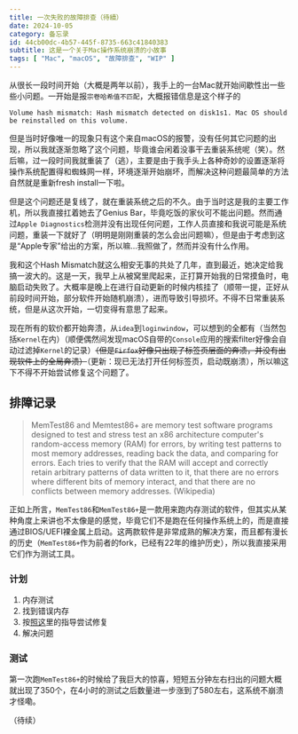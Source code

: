 ```yaml
---
title: 一次失败的故障排查（待續）
date: 2024-10-05
category: 备忘录
id: 44cb00dc-4b57-445f-8735-663c41840383
subtitle: 这是一个关于Mac操作系统崩溃的小故事
tags: [ "Mac", "macOS", "故障排查", "WIP" ]
---
```


从很长一段时间开始（大概是两年以前），我手上的一台Mac就开始间歇性出一些些小问题。一开始是报`宗卷哈希值不匹配`，大概报错信息是这个样子的
```text
Volume hash mismatch: Hash mismatch detected on disk1s1. Mac OS should be reinstalled on this volume.
```
但是当时好像唯一的现象只有这个来自macOS的报警，没有任何其它问题的出现，所以我就逐渐忽略了这个问题，毕竟谁会闲着没事干去重装系统呢（笑）。然后嘛，过一段时间我就重装了（逃），主要是由于我手头上各种奇妙的设置逐渐将操作系统配置得和蜘蛛网一样，环境逐渐开始崩坏，而解决这种问题最简单的方法自然就是重新fresh install一下啦。

但是这个问题还是复线了，就在重装系统之后的不久。由于当时这是我的主要工作机，所以我直接扛着她去了Genius Bar，毕竟吃饭的家伙可不能出问题。然而通过`Apple Diagnostics`检测并没有出现任何问题，工作人员直接和我说可能是系统问题，重装一下就好了（明明是刚刚重装的怎么会出问题嘛），但是由于考虑到这是“Apple专家”给出的方案，所以嘛...我照做了，然而并没有什么作用。

我和这个Hash Mismatch就这么相安无事的共处了几年，直到最近，她决定给我搞一波大的。这是一天，我早上从被窝里爬起来，正打算开始我的日常摸鱼时，电脑启动失败了。大概率是晚上在进行自动更新的时候内核挂了（顺带一提，正好从前段时间开始，部分软件开始随机崩溃），进而导致引导损坏。不得不日常重装系统，但是从这次开始，一切变得有意思了起来。

现在所有的软价都开始奔溃，从`idea`到`loginwindow`，可以想到的全都有（当然包括`Kernel`在内）（顺便偶然间发现macOS自带的`Console`应用的搜索filter好像会自动过滤掉`Kernel`的记录）~~（但是`Firfox`好像只出现了标签页层面的奔溃，并没有出现软件上的全局奔溃）~~（更新：现已无法打开任何标签页，启动既崩溃），所以嘛这下不得不开始尝试修复这个问题了。

## 排障记录

> MemTest86 and Memtest86+ are memory test software programs designed to test and stress test an x86 architecture computer's random-access memory (RAM) for errors, by writing test patterns to most memory addresses, reading back the data, and comparing for errors. Each tries to verify that the RAM will accept and correctly retain arbitrary patterns of data written to it, that there are no errors where different bits of memory interact, and that there are no conflicts between memory addresses. (Wikipedia)

正如上所言，`MemTest86`和`MemTest86+`是一款用来跑内存测试的软件，但其实从某种角度上来讲也不太像是的感觉，毕竟它们不是跑在任何操作系统上的，而是直接通过BIOS/UEFI裸金属上启动。这两款软件是非常成熟的解决方案，而且都有漫长的历史（`MemTest86+`作为前者的fork，已经有22年的维护历史），所以我直接采用它们作为测试工具。

### 计划

1. 内存测试 
2. 找到错误内存
3. 按[照这](https://github.com/0nelight/macOS-Disable-RAM-Areas)里的指导尝试修复
4. 解决问题


### 测试

第一次跑`MemTest86+`的时候给了我巨大的惊喜，短短五分钟左右扫出的问题大概就出现了350个，在4小时的测试之后数量进一步涨到了580左右，这系统不崩溃才怪嘞。

（待续）
